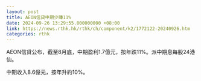 ```yaml
---
layout: post
title: AEON信貸中期少賺11%
date: 2024-09-26 13:29:55.000000000 +08:00
link: https://news.rthk.hk/rthk/ch/component/k2/1772122-20240926.htm
categories: rthk
---
```


AEON信貸公布，截至8月底，中期盈利1.7億元，按年跌11%。派中期息每股24港仙。

中期收入8.6億元，按年升約10%。
